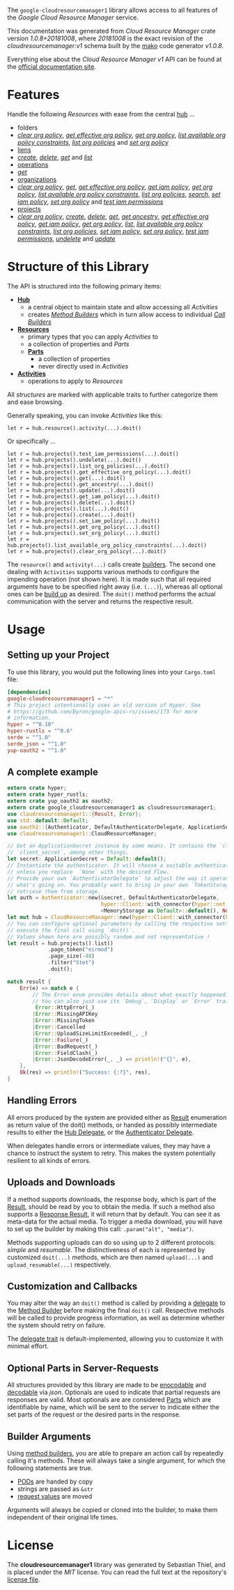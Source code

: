 <!---
DO NOT EDIT !
This file was generated automatically from 'src/mako/api/README.md.mako'
DO NOT EDIT !
-->
The `google-cloudresourcemanager1` library allows access to all features of the *Google Cloud Resource Manager* service.

This documentation was generated from *Cloud Resource Manager* crate version *1.0.8+20181008*, where *20181008* is the exact revision of the *cloudresourcemanager:v1* schema built by the [mako](http://www.makotemplates.org/) code generator *v1.0.8*.

Everything else about the *Cloud Resource Manager* *v1* API can be found at the
[official documentation site](https://cloud.google.com/resource-manager).
# Features

Handle the following *Resources* with ease from the central [hub](https://docs.rs/google-cloudresourcemanager1/1.0.8+20181008/google_cloudresourcemanager1/struct.CloudResourceManager.html) ... 

* folders
 * [*clear org policy*](https://docs.rs/google-cloudresourcemanager1/1.0.8+20181008/google_cloudresourcemanager1/struct.FolderClearOrgPolicyCall.html), [*get effective org policy*](https://docs.rs/google-cloudresourcemanager1/1.0.8+20181008/google_cloudresourcemanager1/struct.FolderGetEffectiveOrgPolicyCall.html), [*get org policy*](https://docs.rs/google-cloudresourcemanager1/1.0.8+20181008/google_cloudresourcemanager1/struct.FolderGetOrgPolicyCall.html), [*list available org policy constraints*](https://docs.rs/google-cloudresourcemanager1/1.0.8+20181008/google_cloudresourcemanager1/struct.FolderListAvailableOrgPolicyConstraintCall.html), [*list org policies*](https://docs.rs/google-cloudresourcemanager1/1.0.8+20181008/google_cloudresourcemanager1/struct.FolderListOrgPolicyCall.html) and [*set org policy*](https://docs.rs/google-cloudresourcemanager1/1.0.8+20181008/google_cloudresourcemanager1/struct.FolderSetOrgPolicyCall.html)
* [liens](https://docs.rs/google-cloudresourcemanager1/1.0.8+20181008/google_cloudresourcemanager1/struct.Lien.html)
 * [*create*](https://docs.rs/google-cloudresourcemanager1/1.0.8+20181008/google_cloudresourcemanager1/struct.LienCreateCall.html), [*delete*](https://docs.rs/google-cloudresourcemanager1/1.0.8+20181008/google_cloudresourcemanager1/struct.LienDeleteCall.html), [*get*](https://docs.rs/google-cloudresourcemanager1/1.0.8+20181008/google_cloudresourcemanager1/struct.LienGetCall.html) and [*list*](https://docs.rs/google-cloudresourcemanager1/1.0.8+20181008/google_cloudresourcemanager1/struct.LienListCall.html)
* [operations](https://docs.rs/google-cloudresourcemanager1/1.0.8+20181008/google_cloudresourcemanager1/struct.Operation.html)
 * [*get*](https://docs.rs/google-cloudresourcemanager1/1.0.8+20181008/google_cloudresourcemanager1/struct.OperationGetCall.html)
* [organizations](https://docs.rs/google-cloudresourcemanager1/1.0.8+20181008/google_cloudresourcemanager1/struct.Organization.html)
 * [*clear org policy*](https://docs.rs/google-cloudresourcemanager1/1.0.8+20181008/google_cloudresourcemanager1/struct.OrganizationClearOrgPolicyCall.html), [*get*](https://docs.rs/google-cloudresourcemanager1/1.0.8+20181008/google_cloudresourcemanager1/struct.OrganizationGetCall.html), [*get effective org policy*](https://docs.rs/google-cloudresourcemanager1/1.0.8+20181008/google_cloudresourcemanager1/struct.OrganizationGetEffectiveOrgPolicyCall.html), [*get iam policy*](https://docs.rs/google-cloudresourcemanager1/1.0.8+20181008/google_cloudresourcemanager1/struct.OrganizationGetIamPolicyCall.html), [*get org policy*](https://docs.rs/google-cloudresourcemanager1/1.0.8+20181008/google_cloudresourcemanager1/struct.OrganizationGetOrgPolicyCall.html), [*list available org policy constraints*](https://docs.rs/google-cloudresourcemanager1/1.0.8+20181008/google_cloudresourcemanager1/struct.OrganizationListAvailableOrgPolicyConstraintCall.html), [*list org policies*](https://docs.rs/google-cloudresourcemanager1/1.0.8+20181008/google_cloudresourcemanager1/struct.OrganizationListOrgPolicyCall.html), [*search*](https://docs.rs/google-cloudresourcemanager1/1.0.8+20181008/google_cloudresourcemanager1/struct.OrganizationSearchCall.html), [*set iam policy*](https://docs.rs/google-cloudresourcemanager1/1.0.8+20181008/google_cloudresourcemanager1/struct.OrganizationSetIamPolicyCall.html), [*set org policy*](https://docs.rs/google-cloudresourcemanager1/1.0.8+20181008/google_cloudresourcemanager1/struct.OrganizationSetOrgPolicyCall.html) and [*test iam permissions*](https://docs.rs/google-cloudresourcemanager1/1.0.8+20181008/google_cloudresourcemanager1/struct.OrganizationTestIamPermissionCall.html)
* [projects](https://docs.rs/google-cloudresourcemanager1/1.0.8+20181008/google_cloudresourcemanager1/struct.Project.html)
 * [*clear org policy*](https://docs.rs/google-cloudresourcemanager1/1.0.8+20181008/google_cloudresourcemanager1/struct.ProjectClearOrgPolicyCall.html), [*create*](https://docs.rs/google-cloudresourcemanager1/1.0.8+20181008/google_cloudresourcemanager1/struct.ProjectCreateCall.html), [*delete*](https://docs.rs/google-cloudresourcemanager1/1.0.8+20181008/google_cloudresourcemanager1/struct.ProjectDeleteCall.html), [*get*](https://docs.rs/google-cloudresourcemanager1/1.0.8+20181008/google_cloudresourcemanager1/struct.ProjectGetCall.html), [*get ancestry*](https://docs.rs/google-cloudresourcemanager1/1.0.8+20181008/google_cloudresourcemanager1/struct.ProjectGetAncestryCall.html), [*get effective org policy*](https://docs.rs/google-cloudresourcemanager1/1.0.8+20181008/google_cloudresourcemanager1/struct.ProjectGetEffectiveOrgPolicyCall.html), [*get iam policy*](https://docs.rs/google-cloudresourcemanager1/1.0.8+20181008/google_cloudresourcemanager1/struct.ProjectGetIamPolicyCall.html), [*get org policy*](https://docs.rs/google-cloudresourcemanager1/1.0.8+20181008/google_cloudresourcemanager1/struct.ProjectGetOrgPolicyCall.html), [*list*](https://docs.rs/google-cloudresourcemanager1/1.0.8+20181008/google_cloudresourcemanager1/struct.ProjectListCall.html), [*list available org policy constraints*](https://docs.rs/google-cloudresourcemanager1/1.0.8+20181008/google_cloudresourcemanager1/struct.ProjectListAvailableOrgPolicyConstraintCall.html), [*list org policies*](https://docs.rs/google-cloudresourcemanager1/1.0.8+20181008/google_cloudresourcemanager1/struct.ProjectListOrgPolicyCall.html), [*set iam policy*](https://docs.rs/google-cloudresourcemanager1/1.0.8+20181008/google_cloudresourcemanager1/struct.ProjectSetIamPolicyCall.html), [*set org policy*](https://docs.rs/google-cloudresourcemanager1/1.0.8+20181008/google_cloudresourcemanager1/struct.ProjectSetOrgPolicyCall.html), [*test iam permissions*](https://docs.rs/google-cloudresourcemanager1/1.0.8+20181008/google_cloudresourcemanager1/struct.ProjectTestIamPermissionCall.html), [*undelete*](https://docs.rs/google-cloudresourcemanager1/1.0.8+20181008/google_cloudresourcemanager1/struct.ProjectUndeleteCall.html) and [*update*](https://docs.rs/google-cloudresourcemanager1/1.0.8+20181008/google_cloudresourcemanager1/struct.ProjectUpdateCall.html)




# Structure of this Library

The API is structured into the following primary items:

* **[Hub](https://docs.rs/google-cloudresourcemanager1/1.0.8+20181008/google_cloudresourcemanager1/struct.CloudResourceManager.html)**
    * a central object to maintain state and allow accessing all *Activities*
    * creates [*Method Builders*](https://docs.rs/google-cloudresourcemanager1/1.0.8+20181008/google_cloudresourcemanager1/trait.MethodsBuilder.html) which in turn
      allow access to individual [*Call Builders*](https://docs.rs/google-cloudresourcemanager1/1.0.8+20181008/google_cloudresourcemanager1/trait.CallBuilder.html)
* **[Resources](https://docs.rs/google-cloudresourcemanager1/1.0.8+20181008/google_cloudresourcemanager1/trait.Resource.html)**
    * primary types that you can apply *Activities* to
    * a collection of properties and *Parts*
    * **[Parts](https://docs.rs/google-cloudresourcemanager1/1.0.8+20181008/google_cloudresourcemanager1/trait.Part.html)**
        * a collection of properties
        * never directly used in *Activities*
* **[Activities](https://docs.rs/google-cloudresourcemanager1/1.0.8+20181008/google_cloudresourcemanager1/trait.CallBuilder.html)**
    * operations to apply to *Resources*

All *structures* are marked with applicable traits to further categorize them and ease browsing.

Generally speaking, you can invoke *Activities* like this:

```Rust,ignore
let r = hub.resource().activity(...).doit()
```

Or specifically ...

```ignore
let r = hub.projects().test_iam_permissions(...).doit()
let r = hub.projects().undelete(...).doit()
let r = hub.projects().list_org_policies(...).doit()
let r = hub.projects().get_effective_org_policy(...).doit()
let r = hub.projects().get(...).doit()
let r = hub.projects().get_ancestry(...).doit()
let r = hub.projects().update(...).doit()
let r = hub.projects().get_iam_policy(...).doit()
let r = hub.projects().delete(...).doit()
let r = hub.projects().list(...).doit()
let r = hub.projects().create(...).doit()
let r = hub.projects().set_iam_policy(...).doit()
let r = hub.projects().get_org_policy(...).doit()
let r = hub.projects().set_org_policy(...).doit()
let r = hub.projects().list_available_org_policy_constraints(...).doit()
let r = hub.projects().clear_org_policy(...).doit()
```

The `resource()` and `activity(...)` calls create [builders][builder-pattern]. The second one dealing with `Activities` 
supports various methods to configure the impending operation (not shown here). It is made such that all required arguments have to be 
specified right away (i.e. `(...)`), whereas all optional ones can be [build up][builder-pattern] as desired.
The `doit()` method performs the actual communication with the server and returns the respective result.

# Usage

## Setting up your Project

To use this library, you would put the following lines into your `Cargo.toml` file:

```toml
[dependencies]
google-cloudresourcemanager1 = "*"
# This project intentionally uses an old version of Hyper. See
# https://github.com/Byron/google-apis-rs/issues/173 for more
# information.
hyper = "^0.10"
hyper-rustls = "^0.6"
serde = "^1.0"
serde_json = "^1.0"
yup-oauth2 = "^1.0"
```

## A complete example

```Rust
extern crate hyper;
extern crate hyper_rustls;
extern crate yup_oauth2 as oauth2;
extern crate google_cloudresourcemanager1 as cloudresourcemanager1;
use cloudresourcemanager1::{Result, Error};
use std::default::Default;
use oauth2::{Authenticator, DefaultAuthenticatorDelegate, ApplicationSecret, MemoryStorage};
use cloudresourcemanager1::CloudResourceManager;

// Get an ApplicationSecret instance by some means. It contains the `client_id` and 
// `client_secret`, among other things.
let secret: ApplicationSecret = Default::default();
// Instantiate the authenticator. It will choose a suitable authentication flow for you, 
// unless you replace  `None` with the desired Flow.
// Provide your own `AuthenticatorDelegate` to adjust the way it operates and get feedback about 
// what's going on. You probably want to bring in your own `TokenStorage` to persist tokens and
// retrieve them from storage.
let auth = Authenticator::new(&secret, DefaultAuthenticatorDelegate,
                              hyper::Client::with_connector(hyper::net::HttpsConnector::new(hyper_rustls::TlsClient::new())),
                              <MemoryStorage as Default>::default(), None);
let mut hub = CloudResourceManager::new(hyper::Client::with_connector(hyper::net::HttpsConnector::new(hyper_rustls::TlsClient::new())), auth);
// You can configure optional parameters by calling the respective setters at will, and
// execute the final call using `doit()`.
// Values shown here are possibly random and not representative !
let result = hub.projects().list()
             .page_token("eirmod")
             .page_size(-48)
             .filter("Stet")
             .doit();

match result {
    Err(e) => match e {
        // The Error enum provides details about what exactly happened.
        // You can also just use its `Debug`, `Display` or `Error` traits
         Error::HttpError(_)
        |Error::MissingAPIKey
        |Error::MissingToken
        |Error::Cancelled
        |Error::UploadSizeLimitExceeded(_, _)
        |Error::Failure(_)
        |Error::BadRequest(_)
        |Error::FieldClash(_)
        |Error::JsonDecodeError(_, _) => println!("{}", e),
    },
    Ok(res) => println!("Success: {:?}", res),
}

```
## Handling Errors

All errors produced by the system are provided either as [Result](https://docs.rs/google-cloudresourcemanager1/1.0.8+20181008/google_cloudresourcemanager1/enum.Result.html) enumeration as return value of 
the doit() methods, or handed as possibly intermediate results to either the 
[Hub Delegate](https://docs.rs/google-cloudresourcemanager1/1.0.8+20181008/google_cloudresourcemanager1/trait.Delegate.html), or the [Authenticator Delegate](https://docs.rs/yup-oauth2/*/yup_oauth2/trait.AuthenticatorDelegate.html).

When delegates handle errors or intermediate values, they may have a chance to instruct the system to retry. This 
makes the system potentially resilient to all kinds of errors.

## Uploads and Downloads
If a method supports downloads, the response body, which is part of the [Result](https://docs.rs/google-cloudresourcemanager1/1.0.8+20181008/google_cloudresourcemanager1/enum.Result.html), should be
read by you to obtain the media.
If such a method also supports a [Response Result](https://docs.rs/google-cloudresourcemanager1/1.0.8+20181008/google_cloudresourcemanager1/trait.ResponseResult.html), it will return that by default.
You can see it as meta-data for the actual media. To trigger a media download, you will have to set up the builder by making
this call: `.param("alt", "media")`.

Methods supporting uploads can do so using up to 2 different protocols: 
*simple* and *resumable*. The distinctiveness of each is represented by customized 
`doit(...)` methods, which are then named `upload(...)` and `upload_resumable(...)` respectively.

## Customization and Callbacks

You may alter the way an `doit()` method is called by providing a [delegate](https://docs.rs/google-cloudresourcemanager1/1.0.8+20181008/google_cloudresourcemanager1/trait.Delegate.html) to the 
[Method Builder](https://docs.rs/google-cloudresourcemanager1/1.0.8+20181008/google_cloudresourcemanager1/trait.CallBuilder.html) before making the final `doit()` call. 
Respective methods will be called to provide progress information, as well as determine whether the system should 
retry on failure.

The [delegate trait](https://docs.rs/google-cloudresourcemanager1/1.0.8+20181008/google_cloudresourcemanager1/trait.Delegate.html) is default-implemented, allowing you to customize it with minimal effort.

## Optional Parts in Server-Requests

All structures provided by this library are made to be [enocodable](https://docs.rs/google-cloudresourcemanager1/1.0.8+20181008/google_cloudresourcemanager1/trait.RequestValue.html) and 
[decodable](https://docs.rs/google-cloudresourcemanager1/1.0.8+20181008/google_cloudresourcemanager1/trait.ResponseResult.html) via *json*. Optionals are used to indicate that partial requests are responses 
are valid.
Most optionals are are considered [Parts](https://docs.rs/google-cloudresourcemanager1/1.0.8+20181008/google_cloudresourcemanager1/trait.Part.html) which are identifiable by name, which will be sent to 
the server to indicate either the set parts of the request or the desired parts in the response.

## Builder Arguments

Using [method builders](https://docs.rs/google-cloudresourcemanager1/1.0.8+20181008/google_cloudresourcemanager1/trait.CallBuilder.html), you are able to prepare an action call by repeatedly calling it's methods.
These will always take a single argument, for which the following statements are true.

* [PODs][wiki-pod] are handed by copy
* strings are passed as `&str`
* [request values](https://docs.rs/google-cloudresourcemanager1/1.0.8+20181008/google_cloudresourcemanager1/trait.RequestValue.html) are moved

Arguments will always be copied or cloned into the builder, to make them independent of their original life times.

[wiki-pod]: http://en.wikipedia.org/wiki/Plain_old_data_structure
[builder-pattern]: http://en.wikipedia.org/wiki/Builder_pattern
[google-go-api]: https://github.com/google/google-api-go-client

# License
The **cloudresourcemanager1** library was generated by Sebastian Thiel, and is placed 
under the *MIT* license.
You can read the full text at the repository's [license file][repo-license].

[repo-license]: https://github.com/Byron/google-apis-rsblob/master/LICENSE.md
